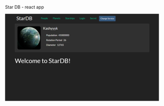 Star DB - react app

![MAIN PAGE](https://github.com/amandany/StarDB-REACT/raw/main/src/img/1-main.png)